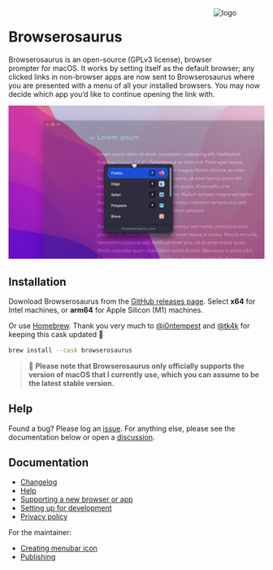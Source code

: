 <img src="./docs/icon_squooshed.png" alt="logo" width="100" height="100" align="right" />

# Browserosaurus

Browserosaurus is an open-source (GPLv3 license), browser prompter for macOS. It
works by setting itself as the default browser; any clicked links in non-browser
apps are now sent to Browserosaurus where you are presented with a menu of all
your installed browsers. You may now decide which app you’d like to continue
opening the link with.

<img src="./docs/screenshot.jpg" alt="screenshot" />

## Installation

Download Browserosaurus from the
[GitHub releases page](https://github.com/will-stone/browserosaurus/releases/latest).
Select **x64** for Intel machines, or **arm64** for Apple Silicon (M1) machines.

Or use [Homebrew](https://formulae.brew.sh/cask/browserosaurus#default). Thank
you very much to [@i0ntempest](https://github.com/i0ntempest) and
[@tk4k](https://github.com/tk4k) for keeping this cask updated 🙏

```sh
brew install --cask browserosaurus
```

> 🚨 **Please note that Browserosaurus only officially supports the version of
> macOS that I currently use, which you can assume to be the latest stable
> version.**

## Help

Found a bug? Please log an
[issue](https://github.com/will-stone/browserosaurus/issues). For anything else,
please see the documentation below or open a
[discussion](https://github.com/will-stone/browserosaurus/discussions).

## Documentation

- [Changelog](https://github.com/will-stone/browserosaurus/releases)
- [Help](https://github.com/will-stone/browserosaurus/discussions/categories/q-a)
- [Supporting a new browser or app](guide/supporting-a-browser-or-app.md)
- [Setting up for development](guide/setting-up-for-development.md)
- [Privacy policy](guide/privacy.md)

For the maintainer:

- [Creating menubar icon](guide/creating-menubar-icon.md)
- [Publishing](guide/publishing.md)
